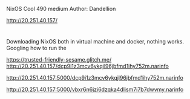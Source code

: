 NixOS Cool
490
medium
Author: Dandellion

http://20.251.40.157/

# 

Downloading NixOS both in virtual machine and docker, nothing works. Googling how to run the 




https://trusted-friendly-sesame.glitch.me/
http://20.251.40.157/dcp9i1z3mcv6ykqjl96jbfmd1ihy752m.narinfo

http://20.251.40.157:5000/dcp9i1z3mcv6ykqjl96jbfmd1ihy752m.narinfo


http://20.251.40.157:5000/vbxr6n6jzi6dzqka4dlism7i7b7dwvmy.narinfo